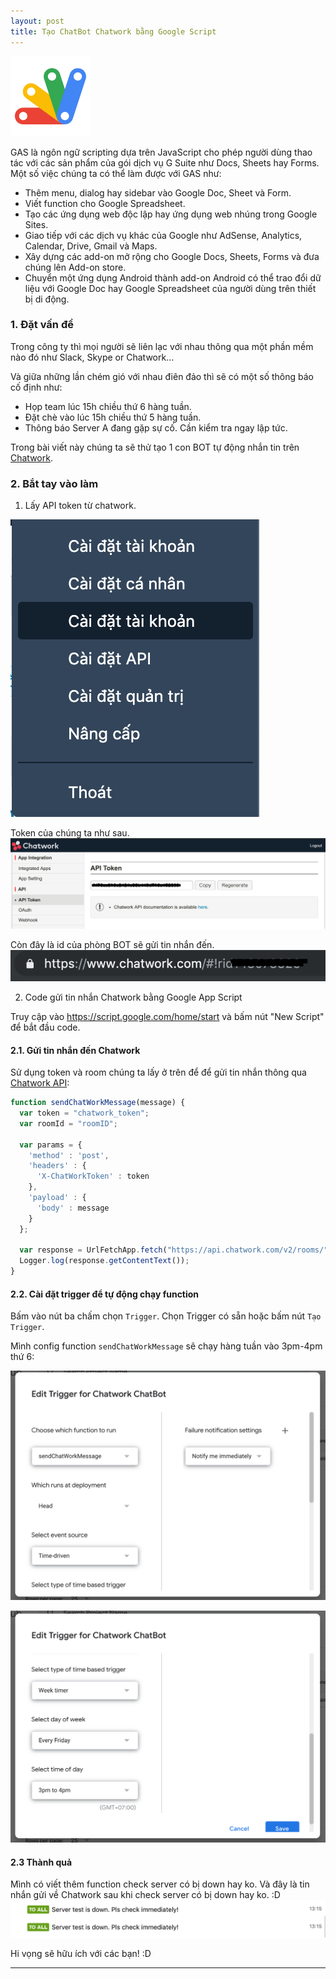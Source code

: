 ```yaml
---
layout: post
title: Tạo ChatBot Chatwork bằng Google Script
---
```


![](/images/posts/apps_script_64dp.png)

GAS là ngôn ngữ scripting dựa trên JavaScript cho phép người dùng thao tác với các sản phẩm của gói dịch vụ G Suite như Docs, Sheets hay Forms. Một số việc chúng ta có thể làm được với GAS như:

- Thêm menu, dialog hay sidebar vào Google Doc, Sheet và Form.
- Viết function cho Google Spreadsheet.
- Tạo các ứng dụng web độc lập hay ứng dụng web nhúng trong Google Sites.
- Giao tiếp với các dịch vụ khác của Google như AdSense, Analytics, Calendar, Drive, Gmail và Maps.
- Xây dựng các add-on mở rộng cho Google Docs, Sheets, Forms và đưa chúng lên Add-on store.
- Chuyển một ứng dụng Android thành add-on Android có thể trao đổi dữ liệu với Google Doc hay Google Spreadsheet của người dùng trên thiết bị di động.

### 1. Đặt vấn đề
Trong công ty thì mọi người sẽ liên lạc với nhau thông qua một phần mềm nào đó như Slack, Skype or Chatwork… 

Và giữa những lần chém gió với nhau điên đảo thì sẽ có một số thông báo cố định như:

- Họp team lúc 15h chiều thứ 6 hàng tuần.
- Đặt chè vào lúc 15h chiều thứ 5 hàng tuần.
- Thông báo Server A đang gặp sự cố. Cần kiểm tra ngay lập tức.

Trong bài viết này chúng ta sẽ thử tạo 1 con BOT tự động nhắn tin trên [Chatwork](https://www.chatwork.com).

### 2. Bắt tay vào làm
1. Lấy API token từ chatwork.

![](/images/posts/ScreenShot2019-04-13at22.21.29.png)


Token của chúng ta như sau.
![](/images/posts/ScreenShot2019-04-13at22.21.51.png)


Còn đây là id của phòng BOT sẽ gửi tin nhắn đến.
![](/images/posts/ScreenShot2019-04-13at22.46.26.png)

2. Code gửi tin nhắn Chatwork bằng Google App Script

Truy cập vào https://script.google.com/home/start và bấm nút "New Script" để bắt đầu code.

#### 2.1. Gửi tin nhắn đến Chatwork

Sử dụng token và room chúng ta lấy ở trên để để gửi tin nhắn thông qua [Chatwork API](http://developer.chatwork.com/vi/index.html): 
```javascript
function sendChatWorkMessage(message) {
  var token = "chatwork_token";
  var roomId = "roomID";

  var params = {
    'method' : 'post',
    'headers' : {
      'X-ChatWorkToken' : token
    },
    'payload' : {
      'body' : message
    }
  };

  var response = UrlFetchApp.fetch("https://api.chatwork.com/v2/rooms/" + roomId + "/messages", params);
  Logger.log(response.getContentText());
}
```

#### 2.2. Cài đặt trigger để tự động chạy function

Bấm vào nút ba chấm chọn `Trigger`. Chọn Trigger có sẵn hoặc bấm nút `Tạo Trigger`. 

Mình config function `sendChatWorkMessage` sẽ chạy hàng tuần vào 3pm-4pm thứ 6:

![](/images/posts/ScreenShot2019-04-14at21.31.48.png)

![](/images/posts/ScreenShot2019-04-14at21.32.00.png)

#### 2.3 Thành quả
Mình có viết thêm function check server có bị down hay ko. Và đây là tin nhắn gửi về Chatwork sau khi check server có bị down hay ko. :D
![](/images/posts/ScreenShot2019-04-13at22.25.30.png)

Hi vọng sẽ hữu ích với các bạn! :D


---
